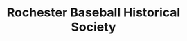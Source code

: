 ---
layout: repo
title: "Rochester Baseball Historical Society"
id: 22166
permalink: repos/22166/
---